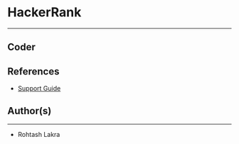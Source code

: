 # HackerRank

---

## Coder

## References

- [Support Guide](https://devamatre.atlassian.net/wiki/spaces/DEVAMATRE/pages)

## Author(s)

---

- Rohtash Lakra
